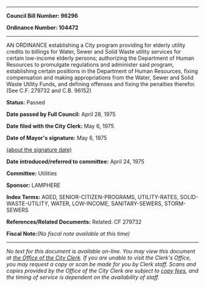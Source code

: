 

********

**Council Bill Number: 96296**
   
**Ordinance Number: 104472**
********

 AN ORDINANCE establishing a City program providing for elderly utility credits to billings for Water, Sewer and Solid Waste utility services for certain low-income elderly persons; authorizing the Department of Human Resources to promulgate regulations and administer said program, establishing certain positions in the Department of Human Resources, fixing compensation and making appropriations from the Water, Sewer and Solid Waste Utility Funds, and defining offenses and fixing the penalties therefor. (See C.F. 279732 and C.B. 96152)

**Status:** Passed
   
**Date passed by Full Council:** April 28, 1975
   
**Date filed with the City Clerk:** May 6, 1975
   
**Date of Mayor's signature:** May 6, 1975
   
[(about the signature date)](/~public/approvaldate.htm)
   
   
   
**Date introduced/referred to committee:** April 24, 1975
   
**Committee:** Utilities
   
**Sponsor:** LAMPHERE
   
   
**Index Terms:** AGED, SENIOR-CITIZEN-PROGRAMS, UTILITY-RATES, SOLID-WASTE-UTILITY, WATER, LOW-INCOME, SANITARY-SEWERS, STORM-SEWERS

**References/Related Documents:** Related: CF 279732

**Fiscal Note:**_(No fiscal note available at this time)_
********

_No text for this document is available on-line. You may view this document at [the Office of the City Clerk](http://www.seattle.gov/leg/clerk/contactUs.htm). If you are unable to visit the Clerk's Office, you may request a copy or scan be made for you by Clerk staff. Scans and copies provided by the Office of the City Clerk are subject to [copy fees](http://clerk.seattle.gov/~public/clerkfees.htm), and the timing of service is dependent on the availability of staff._


